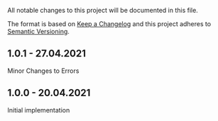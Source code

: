 All notable changes to this project will be documented in this file.

The format is based on [Keep a Changelog](http://keepachangelog.com/)
and this project adheres to [Semantic Versioning](http://semver.org/).

## 1.0.1 - 27.04.2021

Minor Changes to Errors

## 1.0.0 - 20.04.2021

Initial implementation
